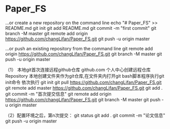 # Paper_FS
…or create a new repository on the command line
echo "# Paper_FS" >> README.md
git init
git add README.md
git commit -m "first commit"
git branch -M master
git remote add origin https://github.com/changLifan/Paper_FS.git
git push -u origin master
                
…or push an existing repository from the command line
git remote add origin https://github.com/changLifan/Paper_FS.git
git branch -M master
git push -u origin master




（1） 本地git首次连接远程github仓库
github.com 个人中心创建远程仓库Repository
本地创建文件夹作为git仓库,在文件夹内打开git bash脚本程序执行git init命令
依次执行
git init
git pull https://github.com/changLifan/Paper_FS.git
git remote add master https://github.com/changLifan/Paper_FS.git
git add . 
git commit -m "首次提交信息"
git remote add origin https://github.com/changLifan/Paper_FS.git
git branch -M master
git push -u origin master


（2）配置环境之后，第n次提交：
git status
git add .
git commit -m "论文信息"
git push -u origin master

